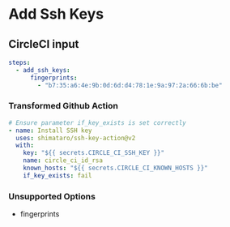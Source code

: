 # Add Ssh Keys

## CircleCI input

```yaml
steps:
  - add_ssh_keys:
      fingerprints:
        - "b7:35:a6:4e:9b:0d:6d:d4:78:1e:9a:97:2a:66:6b:be"
```

### Transformed Github Action

```yaml
# Ensure parameter if_key_exists is set correctly
- name: Install SSH key
  uses: shimataro/ssh-key-action@v2
  with:
    key: "${{ secrets.CIRCLE_CI_SSH_KEY }}"
    name: circle_ci_id_rsa
    known_hosts: "${{ secrets.CIRCLE_CI_KNOWN_HOSTS }}"
    if_key_exists: fail
```

### Unsupported Options

- fingerprints
